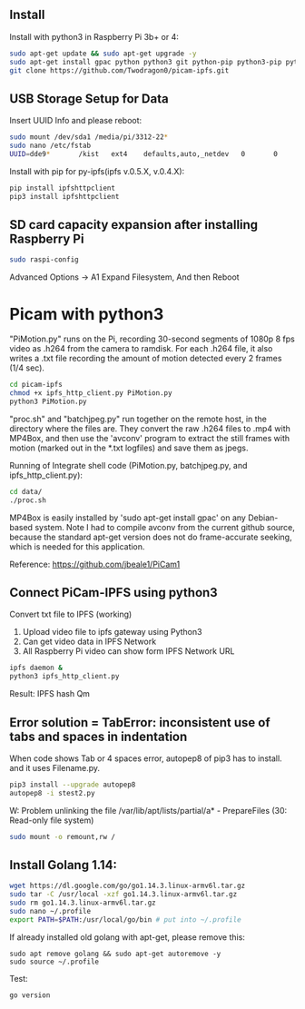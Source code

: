 
## Install
Install with python3 in Raspberry Pi 3b+ or 4:
```sh
sudo apt-get update && sudo apt-get upgrade -y
sudo apt-get install gpac python python3 git python-pip python3-pip python-picamera python3-picamera python-pil python3-pil python-numpy python3-numpy python-scipy python3-scipy -y
git clone https://github.com/Twodragon0/picam-ipfs.git
```
## USB Storage Setup for Data
Insert UUID Info and please reboot:

```sh
sudo mount /dev/sda1 /media/pi/3312-22*
sudo nano /etc/fstab
UUID=dde9*       /kist   ext4    defaults,auto,_netdev   0       0
```

Install with pip for py-ipfs(ipfs v.0.5.X, v.0.4.X):
```sh
pip install ipfshttpclient
pip3 install ipfshttpclient
```

## SD card capacity expansion after installing Raspberry Pi

```sh
sudo raspi-config
```
Advanced Options -> A1 Expand Filesystem, And then Reboot 

# Picam with python3 

"PiMotion.py" runs on the Pi, recording 30-second segments of 1080p 8 fps video as .h264 from the camera to ramdisk. For each .h264 file, it also writes a .txt file recording the amount of motion detected every 2 frames (1/4 sec).

```sh
cd picam-ipfs
chmod +x ipfs_http_client.py PiMotion.py 
python3 PiMotion.py
```

"proc.sh" and "batchjpeg.py" run together on the remote host, in the directory where the files are. They convert the raw .h264 files to .mp4 with MP4Box, and then use the 'avconv' program to extract the still frames with motion (marked out in the *.txt logfiles) and save them as jpegs.

Running of Integrate shell code (PiMotion.py, batchjpeg.py, and ipfs_http_client.py):
```sh
cd data/
./proc.sh
```

MP4Box is easily installed by 'sudo apt-get install gpac' on any Debian-based system. Note I had to compile avconv from the current github source, because the standard apt-get version does not do frame-accurate seeking, which is needed for this application. 

Reference:
https://github.com/jbeale1/PiCam1


## Connect PiCam-IPFS using python3

Convert txt file to IPFS (working)

1. Upload video file to ipfs gateway using Python3
2. Can get video data in IPFS Network
3. All Raspberry Pi video can show form IPFS Network URL

```sh
ipfs daemon &
python3 ipfs_http_client.py
```

Result: IPFS hash
Qm <hash> 

## Error solution = TabError: inconsistent use of tabs and spaces in indentation
When code shows Tab or 4 spaces error, autopep8 of pip3 has to install. and it uses Filename.py.
```sh
pip3 install --upgrade autopep8
autopep8 -i stest2.py 
```
W: Problem unlinking the file /var/lib/apt/lists/partial/a* - PrepareFiles (30: Read-only file system)
```sh
sudo mount -o remount,rw /
```

## Install Golang 1.14:
```sh
wget https://dl.google.com/go/go1.14.3.linux-armv6l.tar.gz
sudo tar -C /usr/local -xzf go1.14.3.linux-armv6l.tar.gz
sudo rm go1.14.3.linux-armv6l.tar.gz
sudo nano ~/.profile
export PATH=$PATH:/usr/local/go/bin # put into ~/.profile
```
If already installed old golang with apt-get, please remove this:
```
sudo apt remove golang && sudo apt-get autoremove -y
sudo source ~/.profile
```
Test:
```sh
go version
```
